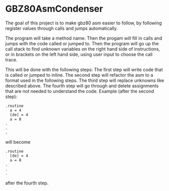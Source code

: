 # GBZ80AsmCondenser

The goal of this project is to make gbz80 asm easier to follow, by following register values through calls and jumps automatically. 

The program will take a method name. Then the progam will fill in calls and jumps with the code called or jumped to. Then the program will go up the call stack to find unknown variables on the right hand side of instructions, or in brackets on the left hand side, using user input to choose the call trace.

This will be done with the following steps:
The first step will write code that is called or jumped to inline.
The second step will refactor the asm to a format used in the following steps. 
The third step will replace unknowns like described above.
The fourth step will go through and delete assignments that are not needed to understand the code. 
  Example (after the second step):
  ```
  .routine
    a = 4
    [de] = 4
    a = 8
  .
  .
  .
  ```
  will become 
  ```
  .routine
    [de] = 4
    a = 8
  .
  .
  .
  ```
  after the fourth step.
